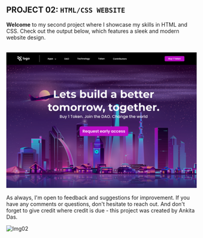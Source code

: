 ## PROJECT 02:  `HTML/CSS WEBSITE`

**Welcome** to my second project where I showcase my skills in HTML and CSS. Check out the output below, which features a sleek and modern website design.<br><br>

![IMAGE01](output.png)<br>

As always, I'm open to feedback and suggestions for improvement. If you have any comments or questions, don't hesitate to reach out. And don't forget to give credit where credit is due - this project was created by Ankita Das.

![Img02](https://img.shields.io/badge/By-Ankita%20das-brightgreen)
